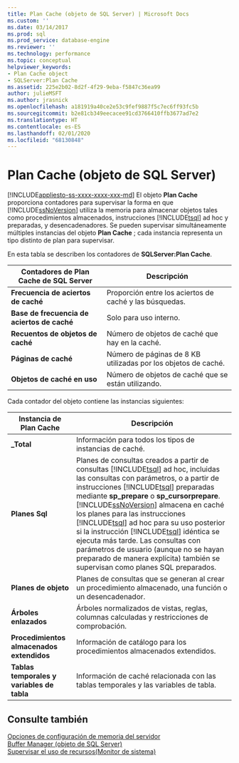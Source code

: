 ```yaml
---
title: Plan Cache (objeto de SQL Server) | Microsoft Docs
ms.custom: ''
ms.date: 03/14/2017
ms.prod: sql
ms.prod_service: database-engine
ms.reviewer: ''
ms.technology: performance
ms.topic: conceptual
helpviewer_keywords:
- Plan Cache object
- SQLServer:Plan Cache
ms.assetid: 225e2b02-8d2f-4f29-9eba-f5847c36ea99
author: julieMSFT
ms.author: jrasnick
ms.openlocfilehash: a181919a40ce2e53c9fef9887f5c7ec6ff93fc5b
ms.sourcegitcommit: b2e81cb349eecacee91cd3766410ffb3677ad7e2
ms.translationtype: HT
ms.contentlocale: es-ES
ms.lasthandoff: 02/01/2020
ms.locfileid: "68130848"
---
```

# <a name="sql-server-plan-cache-object"></a>Plan Cache (objeto de SQL Server)
[!INCLUDE[appliesto-ss-xxxx-xxxx-xxx-md](../../includes/appliesto-ss-xxxx-xxxx-xxx-md.md)]
  El objeto **Plan Cache** proporciona contadores para supervisar la forma en que [!INCLUDE[ssNoVersion](../../includes/ssnoversion-md.md)] utiliza la memoria para almacenar objetos tales como procedimientos almacenados, instrucciones [!INCLUDE[tsql](../../includes/tsql-md.md)] ad hoc y preparadas, y desencadenadores. Se pueden supervisar simultáneamente múltiples instancias del objeto **Plan Cache** ; cada instancia representa un tipo distinto de plan para supervisar.  
  
 En esta tabla se describen los contadores de **SQLServer:Plan Cache**.  
  
|Contadores de Plan Cache de SQL Server|Descripción|  
|------------------------------------|-----------------|  
|**Frecuencia de aciertos de caché**|Proporción entre los aciertos de caché y las búsquedas.|  
|**Base de frecuencia de aciertos de caché**|Solo para uso interno.| 
|**Recuentos de objetos de caché**|Número de objetos de caché que hay en la caché.|  
|**Páginas de caché**|Número de páginas de 8 KB utilizadas por los objetos de caché.|  
|**Objetos de caché en uso**|Número de objetos de caché que se están utilizando.|  
  
 Cada contador del objeto contiene las instancias siguientes:  
  
|Instancia de Plan Cache|Descripción|  
|-------------------------|-----------------|  
|**_Total**|Información para todos los tipos de instancias de caché.|  
|**Planes Sql**|Planes de consultas creados a partir de consultas [!INCLUDE[tsql](../../includes/tsql-md.md)] ad hoc, incluidas las consultas con parámetros, o a partir de instrucciones [!INCLUDE[tsql](../../includes/tsql-md.md)] preparadas mediante **sp_prepare** o **sp_cursorprepare**. [!INCLUDE[ssNoVersion](../../includes/ssnoversion-md.md)] almacena en caché los planes para las instrucciones [!INCLUDE[tsql](../../includes/tsql-md.md)] ad hoc para su uso posterior si la instrucción [!INCLUDE[tsql](../../includes/tsql-md.md)] idéntica se ejecuta más tarde. Las consultas con parámetros de usuario (aunque no se hayan preparado de manera explícita) también se supervisan como planes SQL preparados.|  
|**Planes de objeto**|Planes de consultas que se generan al crear un procedimiento almacenado, una función o un desencadenador.|  
|**Árboles enlazados**|Árboles normalizados de vistas, reglas, columnas calculadas y restricciones de comprobación.|  
|**Procedimientos almacenados extendidos**|Información de catálogo para los procedimientos almacenados extendidos.|  
|**Tablas temporales y variables de tabla**|Información de caché relacionada con las tablas temporales y las variables de tabla.|  
  
## <a name="see-also"></a>Consulte también  
 [Opciones de configuración de memoria del servidor](../../database-engine/configure-windows/server-memory-server-configuration-options.md)   
 [Buffer Manager (objeto de SQL Server)](../../relational-databases/performance-monitor/sql-server-buffer-manager-object.md)   
 [Supervisar el uso de recursos&#40;Monitor de sistema&#41;](../../relational-databases/performance-monitor/monitor-resource-usage-system-monitor.md)  
  
  

